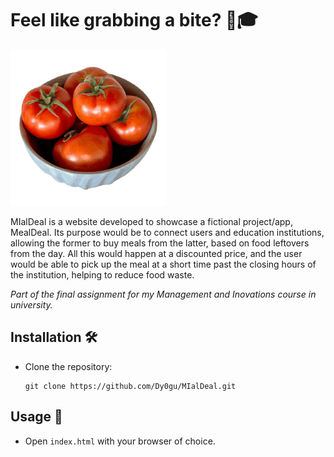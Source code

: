 # Feel like grabbing a bite? 🍐🎓

![logo](.github/assets/logo.png)

MIalDeal is a website developed to showcase a fictional project/app, MealDeal. Its purpose would be to connect users and education institutions, allowing the former to buy meals from the latter, based on food leftovers from the day. All this would happen at a discounted price, and the user would be able to pick up the meal at a short time past the closing hours of the institution, helping to reduce food waste.

*Part of the final assignment for my Management and Inovations course in university.*

## Installation 🛠️

* Clone the repository:

  ```shell
  git clone https://github.com/Dy0gu/MIalDeal.git
  ```

## Usage 🚩

* Open `index.html` with your browser of choice.
